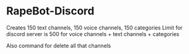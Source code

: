 # RapeBot-Discord

Creates 150 text channels, 150 voice channels, 150 categories
Limit for discord server is 500 for voice channels + text channels + categories 

Also command for delete all that channels
